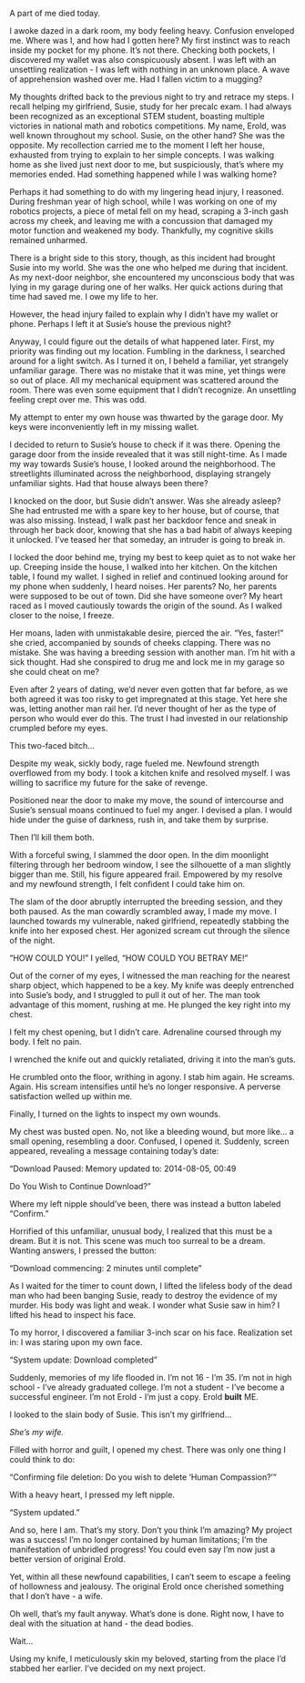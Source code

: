A part of me died today.

I awoke dazed in a dark room, my body feeling heavy. Confusion enveloped me. Where was I, and how had I gotten here? My first instinct was to reach inside my pocket for my phone. It’s not there. Checking both pockets, I discovered my wallet was also conspicuously absent. I was left with an unsettling realization - I was left with nothing in an unknown place. A wave of apprehension washed over me. Had I fallen victim to a mugging?

My thoughts drifted back to the previous night to try and retrace my steps. I recall helping my girlfriend, Susie, study for her precalc exam. I had always been recognized as an exceptional STEM student, boasting multiple victories in national math and robotics competitions. My name, Erold, was well known throughout my school. Susie, on the other hand? She was the opposite. My recollection carried me to the moment I left her house, exhausted from trying to explain to her simple concepts. I was walking home as she lived just next door to me, but suspiciously, that’s where my memories ended. Had something happened while I was walking home?

Perhaps it had something to do with my lingering head injury, I reasoned. During freshman year of high school, while I was working on one of my robotics projects, a piece of metal fell on my head, scraping a 3-inch gash across my cheek, and leaving me with a concussion that damaged my motor function and weakened my body. Thankfully, my cognitive skills remained unharmed.

There is a bright side to this story, though, as this incident had brought Susie into my world. She was the one who helped me during that incident. As my next-door neighbor, she encountered my unconscious body that was lying in my garage during one of her walks. Her quick actions during that time had saved me. I owe my life to her.

However, the head injury failed to explain why I didn’t have my wallet or phone. Perhaps I left it at Susie’s house the previous night?

Anyway, I could figure out the details of what happened later. First, my priority was finding out my location. Fumbling in the darkness, I searched around for a light switch. As I turned it on, I beheld a familiar, yet strangely unfamiliar garage. There was no mistake that it was mine, yet things were so out of place. All my mechanical equipment was scattered around the room. There was even some equipment that I didn’t recognize. An unsettling feeling crept over me. This was odd.

My attempt to enter my own house was thwarted by the garage door. My keys were inconveniently left in my missing wallet.

I decided to return to Susie’s house to check if it was there. Opening the garage door from the inside revealed that it was still night-time. As I made my way towards Susie’s house, I looked around the neighborhood. The streetlights illuminated across the neighborhood, displaying strangely unfamiliar sights. Had that house always been there?

I knocked on the door, but Susie didn’t answer. Was she already asleep? She had entrusted me with a spare key to her house, but of course, that was also missing. Instead, I walk past her backdoor fence and sneak in through her back door, knowing that she has a bad habit of always keeping it unlocked. I’ve teased her that someday, an intruder is going to break in.

I locked the door behind me, trying my best to keep quiet as to not wake her up. Creeping inside the house, I walked into her kitchen. On the kitchen table, I found my wallet. I sighed in relief and continued looking around for my phone when suddenly, I heard noises. Her parents? No, her parents were supposed to be out of town. Did she have someone over? My heart raced as I moved cautiously towards the origin of the sound. As I walked closer to the noise, I freeze.

Her moans, laden with unmistakable desire, pierced the air. “Yes, faster!” she cried, accompanied by sounds of cheeks clapping. There was no mistake. She was having a breeding session with another man. I’m hit with a sick thought. Had she conspired to drug me and lock me in my garage so she could cheat on me?

Even after 2 years of dating, we’d never even gotten that far before, as we both agreed it was too risky to get impregnated at this stage. Yet here she was, letting another man rail her. I’d never thought of her as the type of person who would ever do this. The trust I had invested in our relationship crumpled before my eyes.

This two-faced bitch…

Despite my weak, sickly body, rage fueled me. Newfound strength overflowed from my body. I took a kitchen knife and resolved myself. I was willing to sacrifice my future for the sake of revenge.

Positioned near the door to make my move, the sound of intercourse and Susie’s sensual moans continued to fuel my anger. I devised a plan. I would hide under the guise of darkness, rush in, and take them by surprise.

Then I’ll kill them both.

With a forceful swing, I slammed the door open. In the dim moonlight filtering through her bedroom window, I see the silhouette of a man slightly bigger than me. Still, his figure appeared frail. Empowered by my resolve and my newfound strength, I felt confident I could take him on.

The slam of the door abruptly interrupted the breeding session, and they both paused. As the man cowardly scrambled away, I made my move. I launched towards my vulnerable, naked girlfriend, repeatedly stabbing the knife into her exposed chest. Her agonized scream cut through the silence of the night.

“HOW COULD YOU!” I yelled, “HOW COULD YOU BETRAY ME!”

Out of the corner of my eyes, I witnessed the man reaching for the nearest sharp object, which happened to be a key. My knife was deeply entrenched into Susie’s body, and I struggled to pull it out of her. The man took advantage of this moment, rushing at me. He plunged the key right into my chest.

I felt my chest opening, but I didn’t care. Adrenaline coursed through my body. I felt no pain.

I wrenched the knife out and quickly retaliated, driving it into the man’s guts.

He crumbled onto the floor, writhing in agony. I stab him again. He screams. Again. His scream intensifies until he’s no longer responsive. A perverse satisfaction welled up within me.

Finally, I turned on the lights to inspect my own wounds.

My chest was busted open. No, not like a bleeding wound, but more like… a small opening, resembling a door. Confused, I opened it. Suddenly, screen appeared, revealing a message containing today’s date:

“Download Paused: Memory updated to: 2014-08-05, 00:49

Do You Wish to Continue Download?”

Where my left nipple should’ve been, there was instead a button labeled “Confirm.”

Horrified of this unfamiliar, unusual body, I realized that this must be a dream. But it is not. This scene was much too surreal to be a dream. Wanting answers, I pressed the button:

“Download commencing: 2 minutes until complete”

As I waited for the timer to count down, I lifted the lifeless body of the dead man who had been banging Susie, ready to destroy the evidence of my murder. His body was light and weak. I wonder what Susie saw in him? I lifted his head to inspect his face.

To my horror, I discovered a familiar 3-inch scar on his face. Realization set in: I was staring upon my own face.

“System update: Download completed”

Suddenly, memories of my life flooded in. I’m not 16 - I’m 35. I’m not in high school - I’ve already graduated college. I’m not a student - I’ve become a successful engineer. I’m not Erold - I’m just a copy. Erold **built** ME.

I looked to the slain body of Susie. This isn’t my girlfriend…

*She’s my wife.*

Filled with horror and guilt, I opened my chest. There was only one thing I could think to do:

“Confirming file deletion: Do you wish to delete ‘Human Compassion?’”

With a heavy heart, I pressed my left nipple.

“System updated.”

And so, here I am. That’s my story. Don’t you think I’m amazing? My project was a success! I’m no longer contained by human limitations; I’m the manifestation of unbridled progress! You could even say I’m now just a better version of original Erold.

Yet, within all these newfound capabilities, I can’t seem to escape a feeling of hollowness and jealousy. The original Erold once cherished something that I don’t have - a wife.

Oh well, that’s my fault anyway. What’s done is done. Right now, I have to deal with the situation at hand - the dead bodies.

Wait…

Using my knife, I meticulously skin my beloved, starting from the place I’d stabbed her earlier. I’ve decided on my next project.